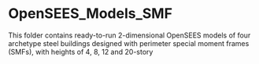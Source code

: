 # OpenSEES_Models_SMF

This folder contains ready-to-run 2-dimensional OpenSEES models of four archetype steel buildings designed with perimeter special moment frames (SMFs), with heights of 4, 8, 12 and 20-story

